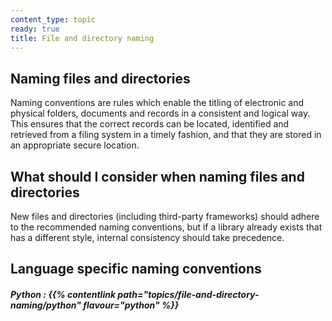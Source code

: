 ```yaml
--- 
content_type: topic
ready: true
title: File and directory naming 
---
```


## Naming files and directories

Naming conventions are rules which enable the titling of electronic and physical folders, documents and records in a consistent and logical way.
This ensures that the correct records can be located, identified and retrieved from a filing system in a timely fashion, and that they are stored 
in an appropriate secure location. 

## What should I consider when naming files and directories

New files and directories (including third-party frameworks) should adhere to the recommended naming conventions, but if a library already exists that 
has a different style, internal consistency should take precedence.

## Language specific naming conventions 

##### Python : {{% contentlink path="topics/file-and-directory-naming/python"  flavour="python" %}}

